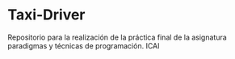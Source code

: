 # Taxi-Driver
Repositorio para la realización de la práctica final de la asignatura paradigmas y técnicas de programación. ICAI
